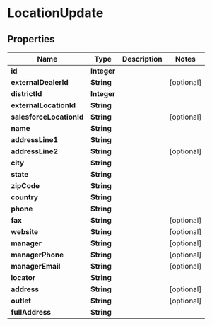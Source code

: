 # LocationUpdate

## Properties
Name | Type | Description | Notes
------------ | ------------- | ------------- | -------------
**id** | **Integer** |  | 
**externalDealerId** | **String** |  |  [optional]
**districtId** | **Integer** |  | 
**externalLocationId** | **String** |  | 
**salesforceLocationId** | **String** |  |  [optional]
**name** | **String** |  | 
**addressLine1** | **String** |  | 
**addressLine2** | **String** |  |  [optional]
**city** | **String** |  | 
**state** | **String** |  | 
**zipCode** | **String** |  | 
**country** | **String** |  | 
**phone** | **String** |  | 
**fax** | **String** |  |  [optional]
**website** | **String** |  |  [optional]
**manager** | **String** |  |  [optional]
**managerPhone** | **String** |  |  [optional]
**managerEmail** | **String** |  |  [optional]
**locator** | **String** |  | 
**address** | **String** |  |  [optional]
**outlet** | **String** |  |  [optional]
**fullAddress** | **String** |  | 
